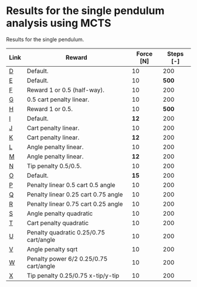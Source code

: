 # Results for the single pendulum analysis using MCTS

Results for the single pendulum.

| Link                   | Reward                                 | Force \[N\] | Steps \[-\] |
| ---------------------- | -------------------------------------- | ----------- | ----------- |
| [D](Plots_fig_sp_D.md) | Default.                               | 10          | 200         |
| [E](Plots_fig_sp_E.md) | Default.                               | 10          | **500**     |
| [F](Plots_fig_sp_F.md) | Reward 1 or 0.5 (half-way).            | 10          | 200         |
| [G](Plots_fig_sp_G.md) | 0.5 cart penalty linear.               | 10          | 200         |
| [H](Plots_fig_sp_H.md) | Reward 1 or 0.5.                       | 10          | **500**     |
| [I](Plots_fig_sp_I.md) | Default.                               | **12**      | 200         |
| [J](Plots_fig_sp_J.md) | Cart penalty linear.                   | 10          | 200         |
| [K](Plots_fig_sp_K.md) | Cart penalty linear.                   | **12**      | 200         |
| [L](Plots_fig_sp_L.md) | Angle penalty linear.                  | 10          | 200         |
| [M](Plots_fig_sp_M.md) | Angle penalty linear.                  | **12**      | 200         |
| [N](Plots_fig_sp_N.md) | Tip penalty 0.5/0.5.                   | 10          | 200         |
| [O](Plots_fig_sp_O.md) | Default.                               | **15**      | 200         |
| [P](Plots_fig_sp_P.md) | Penalty linear 0.5 cart 0.5 angle      | 10          | 200         |
| [Q](Plots_fig_sp_Q.md) | Penalty linear 0.25 cart 0.75 angle    | 10          | 200         |
| [R](Plots_fig_sp_R.md) | Penalty linear 0.75 cart 0.25 angle    | 10          | 200         |
| [S](Plots_fig_sp_S.md) | Angle penalty quadratic                | 10          | 200         |
| [T](Plots_fig_sp_T.md) | Cart penalty quadratic                 | 10          | 200         |
| [U](Plots_fig_sp_U.md) | Penalty quadratic 0.25/0.75 cart/angle | 10          | 200         |
| [V](Plots_fig_sp_V.md) | Angle penalty sqrt                     | 10          | 200         |
| [W](Plots_fig_sp_W.md) | Penalty power 6/2 0.25/0.75 cart/angle | 10          | 200         |
| [X](Plots_fig_sp_X.md) | Tip penalty 0.25/0.75 x-tip/y-tip      | 10          | 200         |
